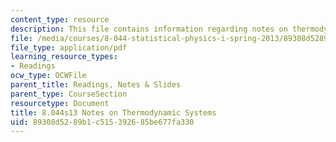 ```yaml
---
content_type: resource
description: This file contains information regarding notes on thermodynamic systems.
file: /media/courses/8-044-statistical-physics-i-spring-2013/89308d5289b1c515392685be677fa330_MIT8_044S13_notes.def.pdf
file_type: application/pdf
learning_resource_types:
- Readings
ocw_type: OCWFile
parent_title: Readings, Notes & Slides
parent_type: CourseSection
resourcetype: Document
title: 8.044s13 Notes on Thermodynamic Systems
uid: 89308d52-89b1-c515-3926-85be677fa330
---
```

